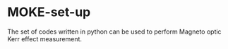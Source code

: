 # MOKE-set-up
The set of codes written in python can be used to perform Magneto optic Kerr effect measurement.
